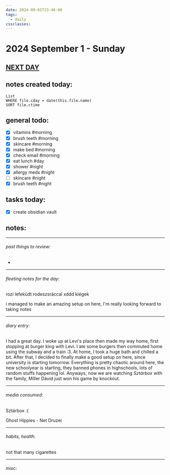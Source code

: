 ```yaml
---
date: 2024-09-01T23:46:00
tags:
  - daily
cssclasses:
---
```

# 2024 September 1 - Sunday
## [NEXT DAY](2024-09-02)
## **notes created today:**
```dataview
List
WHERE file.cday = date(this.file.name)
SORT file.ctime
```
## **general todo:**
- [x] vitamins #morning
- [x] brush teeth #morning
- [x] skincare #morning
- [x] make bed #morning
- [x] check email #morning
- [x] eat lunch #day
- [x] shower #night
- [x] allergy meds #night
- [ ] skincare #night
- [x] brush teeth #night

## **tasks today:**
- [x] create obsidian vault


## **notes:**
_____
###### past things to review:

-

---------
###### fleeting notes for the day:

rozi lefeküdt rodeszsráccal xddd
kiégek

i managed to make an amazing setup on here, I'm really looking forward to taking notes


_____
###### diary entry:

I had a great day. I woke up at Levi's place then made my way home, first stopping at burger king with Levi. I ate some burgers then commuted home using the subway and a train :3. At home, I took a huge bath and chilled a bit. After that, I decided to finally make a good setup on here, since university is starting tomorrow.
Everything is pretty chaotic around here, the new schoolyear is starting, they banned phones in highschools, lots of random stuffs happening lol.
Anyways, now we are watching *Sztárbox* with the family, Miller Dávid just won his game by knockout.



____
###### media consumed:
Sztárbox :(

Ghost Hippies - Net Druzei


____
###### habits, health:

not that many cigarettes



_____
###### misc:
